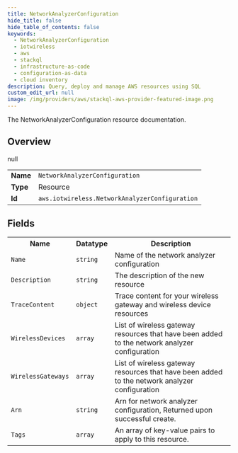 ```yaml
---
title: NetworkAnalyzerConfiguration
hide_title: false
hide_table_of_contents: false
keywords:
  - NetworkAnalyzerConfiguration
  - iotwireless
  - aws
  - stackql
  - infrastructure-as-code
  - configuration-as-data
  - cloud inventory
description: Query, deploy and manage AWS resources using SQL
custom_edit_url: null
image: /img/providers/aws/stackql-aws-provider-featured-image.png
---
```

The NetworkAnalyzerConfiguration resource documentation.

## Overview
<table><tbody>
<tr><td><b>Name</b></td><td><code>NetworkAnalyzerConfiguration</code></td></tr>
<tr><td><b>Type</b></td><td>Resource</td></tr>
null
<tr><td><b>Id</b></td><td><code>aws.iotwireless.NetworkAnalyzerConfiguration</code></td></tr>
</tbody></table>

## Fields
<table><tbody>
<tr><th>Name</th><th>Datatype</th><th>Description</th></tr>
<tr><td><code>Name</code></td><td><code>string</code></td><td>Name of the network analyzer configuration</td></tr><tr><td><code>Description</code></td><td><code>string</code></td><td>The description of the new resource</td></tr><tr><td><code>TraceContent</code></td><td><code>object</code></td><td>Trace content for your wireless gateway and wireless device resources</td></tr><tr><td><code>WirelessDevices</code></td><td><code>array</code></td><td>List of wireless gateway resources that have been added to the network analyzer configuration</td></tr><tr><td><code>WirelessGateways</code></td><td><code>array</code></td><td>List of wireless gateway resources that have been added to the network analyzer configuration</td></tr><tr><td><code>Arn</code></td><td><code>string</code></td><td>Arn for network analyzer configuration, Returned upon successful create.</td></tr><tr><td><code>Tags</code></td><td><code>array</code></td><td>An array of key-value pairs to apply to this resource.</td></tr>
</tbody></table>